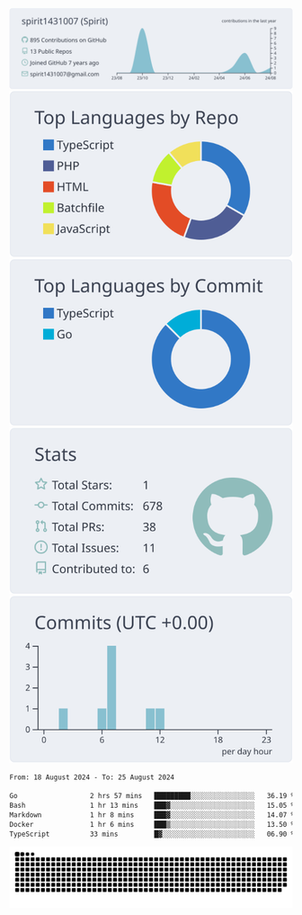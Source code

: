 [![](https://raw.githubusercontent.com/spirit1431007/spirit1431007/master/profile-summary-card-output/nord_bright/0-profile-details.svg)](https://git.io/spiritx)
[![](https://raw.githubusercontent.com/spirit1431007/spirit1431007/master/profile-summary-card-output/nord_bright/1-repos-per-language.svg)](https://git.io/spiritx) [![](https://raw.githubusercontent.com/spirit1431007/spirit1431007/master/profile-summary-card-output/nord_bright/2-most-commit-language.svg)](https://git.io/spiritx)
[![](https://raw.githubusercontent.com/spirit1431007/spirit1431007/master/profile-summary-card-output/nord_bright/3-stats.svg)](https://git.io/spiritx) [![](https://raw.githubusercontent.com/spirit1431007/spirit1431007/master/profile-summary-card-output/nord_bright/4-productive-time.svg)](https://git.io/spiritx)

<!--START_SECTION:waka-->

```txt
From: 18 August 2024 - To: 25 August 2024

Go                  2 hrs 57 mins   █████████░░░░░░░░░░░░░░░░   36.19 %
Bash                1 hr 13 mins    ███▓░░░░░░░░░░░░░░░░░░░░░   15.05 %
Markdown            1 hr 8 mins     ███▓░░░░░░░░░░░░░░░░░░░░░   14.07 %
Docker              1 hr 6 mins     ███▒░░░░░░░░░░░░░░░░░░░░░   13.50 %
TypeScript          33 mins         █▓░░░░░░░░░░░░░░░░░░░░░░░   06.90 %
```

<!--END_SECTION:waka-->

![contribution](https://github.com/spirit1431007/spirit1431007/blob/output/github-contribution-grid-snake.svg)
